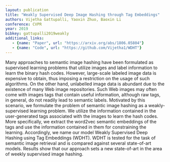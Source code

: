 ```yaml
---
layout: publication
title: "Weakly Supervised Deep Image Hashing through Tag Embeddings"
authors: Vijetha Gattupalli, Yaoxin Zhuo, Baoxin Li
conference: CVPR
year: 2019
bibkey: gattupalli2019weakly
additional_links:
   - {name: "Paper", url: "https://arxiv.org/abs/1806.05804"}
   - {name: "Code", url: "https://github.com/Vijetha1/WDHT"}
---
```

Many approaches to semantic image hashing have been formulated as supervised learning problems that utilize images and label information to learn the binary hash codes. However, large-scale labeled image data is expensive to obtain, thus imposing a restriction on the usage of such algorithms. On the other hand, unlabelled image data is abundant due to the existence of many Web image repositories. Such Web images may often come with images tags that contain useful information, although raw tags, in general, do not readily lead to semantic labels.
Motivated by this scenario, we formulate the problem of semantic image hashing as a weakly-supervised learning problem. We utilize the information contained in the user-generated tags associated with the images to learn the hash codes. More specifically, we extract the word2vec semantic embeddings of the tags and use the information contained in them for constraining the learning.
Accordingly, we name our model Weakly Supervised Deep Hashing using Tag Embeddings (WDHT). WDHT is tested for the task of semantic image retrieval and is compared against several state-of-art models. Results show that our approach sets a new state-of-art in the area of weekly supervised image hashing.
